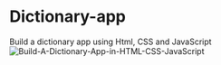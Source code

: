 # Dictionary-app
Build a dictionary app using Html, CSS and JavaScript
![Build-A-Dictionary-App-in-HTML-CSS-JavaScript](https://user-images.githubusercontent.com/102407780/188450242-3bfae043-613f-4082-ba49-07951ee36768.jpg)
